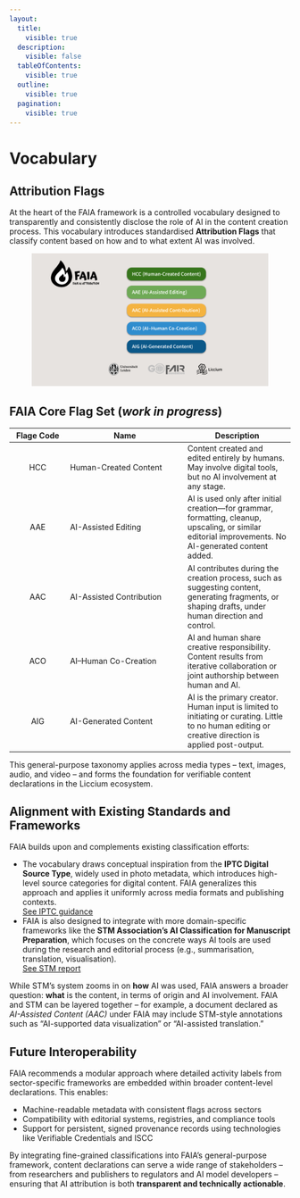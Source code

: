 ```yaml
---
layout:
  title:
    visible: true
  description:
    visible: false
  tableOfContents:
    visible: true
  outline:
    visible: true
  pagination:
    visible: true
---
```


# Vocabulary

## Attribution Flags

At the heart of the FAIA framework is a controlled vocabulary designed to transparently and consistently disclose the role of AI in the content creation process. This vocabulary introduces standardised **Attribution Flags** that classify content based on how and to what extent AI was involved.&#x20;

<figure><img src="../.gitbook/assets/FAIA-slide.png" alt="" width="563"><figcaption></figcaption></figure>

## FAIA Core Flag Set (_work in progress_)

<table><thead><tr><th width="87.62890625" align="center">Flage Code</th><th width="196.65625">Name</th><th>Description</th></tr></thead><tbody><tr><td align="center">HCC</td><td>Human-Created Content</td><td>Content created and edited entirely by humans. May involve digital tools, but no AI involvement at any stage.</td></tr><tr><td align="center">AAE</td><td>AI-Assisted Editing</td><td>AI is used only after initial creation—for grammar, formatting, cleanup, upscaling, or similar editorial improvements. No AI-generated content added.</td></tr><tr><td align="center">AAC</td><td>AI-Assisted Contribution</td><td>AI contributes during the creation process, such as suggesting content, generating fragments, or shaping drafts, under human direction and control.</td></tr><tr><td align="center">ACO</td><td>AI–Human Co-Creation</td><td>AI and human share creative responsibility. Content results from iterative collaboration or joint authorship between human and AI.</td></tr><tr><td align="center">AIG</td><td>AI-Generated Content</td><td>AI is the primary creator. Human input is limited to initiating or curating. Little to no human editing or creative direction is applied post-output.</td></tr></tbody></table>

This general-purpose taxonomy applies across media types – text, images, audio, and video – and forms the foundation for verifiable content declarations in the Liccium ecosystem.

## **Alignment with Existing Standards and Frameworks**

FAIA builds upon and complements existing classification efforts:

* The vocabulary draws conceptual inspiration from the **IPTC Digital Source Type**, widely used in photo metadata, which introduces high-level source categories for digital content. FAIA generalizes this approach and applies it uniformly across media formats and publishing contexts.\
  [See IPTC guidance](https://www.iptc.org/std/photometadata/documentation/userguide/#_guidance_for_using_digital_source_type)
* FAIA is also designed to integrate with more domain-specific frameworks like the **STM Association’s AI Classification for Manuscript Preparation**, which focuses on the concrete ways AI tools are used during the research and editorial process (e.g., summarisation, translation, visualisation).\
  [See STM report](https://stm-assoc.org/new-stm-draft-report-classifying-ai-use-in-manuscript-preparation/)

While STM’s system zooms in on **how** AI was used, FAIA answers a broader question: **what** is the content, in terms of origin and AI involvement. FAIA and STM can be layered together – for example, a document declared as _AI-Assisted Content (AAC)_ under FAIA may include STM-style annotations such as “AI-supported data visualization” or “AI-assisted translation.”

## **Future Interoperability**

FAIA recommends a modular approach where detailed activity labels from sector-specific frameworks are embedded within broader content-level declarations. This enables:

* Machine-readable metadata with consistent flags across sectors
* Compatibility with editorial systems, registries, and compliance tools
* Support for persistent, signed provenance records using technologies like Verifiable Credentials and ISCC

By integrating fine-grained classifications into FAIA’s general-purpose framework, content declarations can serve a wide range of stakeholders – from researchers and publishers to regulators and AI model developers – ensuring that AI attribution is both **transparent and technically actionable**.
